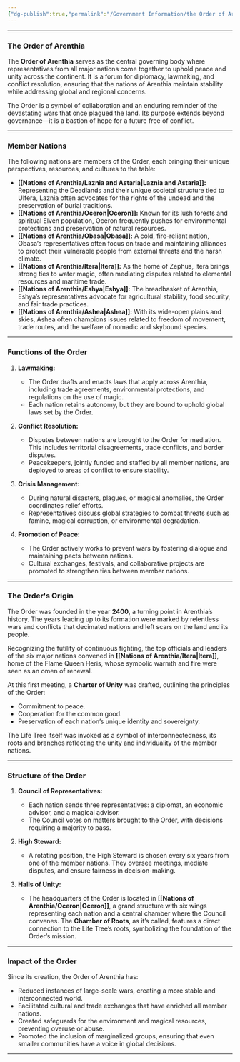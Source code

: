 ```yaml
---
{"dg-publish":true,"permalink":"/Government Information/the Order of Arenthia/"}
---
```



---

### **The Order of Arenthia**

The **Order of Arenthia** serves as the central governing body where representatives from all major nations come together to uphold peace and unity across the continent. It is a forum for diplomacy, lawmaking, and conflict resolution, ensuring that the nations of Arenthia maintain stability while addressing global and regional concerns.  

The Order is a symbol of collaboration and an enduring reminder of the devastating wars that once plagued the land. Its purpose extends beyond governance—it is a bastion of hope for a future free of conflict.

---

### **Member Nations**  

The following nations are members of the Order, each bringing their unique perspectives, resources, and cultures to the table:  

- **[[Nations of Arenthia/Laznia and Astaria\|Laznia and Astaria]]:** Representing the Deadlands and their unique societal structure tied to Ulfera, Laznia often advocates for the rights of the undead and the preservation of burial traditions.  
- **[[Nations of Arenthia/Oceron\|Oceron]]:** Known for its lush forests and spiritual Elven population, Oceron frequently pushes for environmental protections and preservation of natural resources.  
- **[[Nations of Arenthia/Obasa\|Obasa]]:** A cold, fire-reliant nation, Obasa’s representatives often focus on trade and maintaining alliances to protect their vulnerable people from external threats and the harsh climate.  
- **[[Nations of Arenthia/Itera\|Itera]]:** As the home of Zephus, Itera brings strong ties to water magic, often mediating disputes related to elemental resources and maritime trade.  
- **[[Nations of Arenthia/Eshya\|Eshya]]:** The breadbasket of Arenthia, Eshya’s representatives advocate for agricultural stability, food security, and fair trade practices.  
- **[[Nations of Arenthia/Ashea\|Ashea]]:** With its wide-open plains and skies, Ashea often champions issues related to freedom of movement, trade routes, and the welfare of nomadic and skybound species.  

---

### **Functions of the Order**  

1. **Lawmaking:**  
   - The Order drafts and enacts laws that apply across Arenthia, including trade agreements, environmental protections, and regulations on the use of magic.  
   - Each nation retains autonomy, but they are bound to uphold global laws set by the Order.  

2. **Conflict Resolution:**  
   - Disputes between nations are brought to the Order for mediation. This includes territorial disagreements, trade conflicts, and border disputes.  
   - Peacekeepers, jointly funded and staffed by all member nations, are deployed to areas of conflict to ensure stability.  

3. **Crisis Management:**  
   - During natural disasters, plagues, or magical anomalies, the Order coordinates relief efforts.  
   - Representatives discuss global strategies to combat threats such as famine, magical corruption, or environmental degradation.  

4. **Promotion of Peace:**  
   - The Order actively works to prevent wars by fostering dialogue and maintaining pacts between nations.  
   - Cultural exchanges, festivals, and collaborative projects are promoted to strengthen ties between member nations.  

---

### **The Order's Origin**  

The Order was founded in the year **2400**, a turning point in Arenthia’s history. The years leading up to its formation were marked by relentless wars and conflicts that decimated nations and left scars on the land and its people.  

Recognizing the futility of continuous fighting, the top officials and leaders of the six major nations convened in **[[Nations of Arenthia/Itera\|Itera]]**, home of the Flame Queen Heris, whose symbolic warmth and fire were seen as an omen of renewal.  

At this first meeting, a **Charter of Unity** was drafted, outlining the principles of the Order:  
- Commitment to peace.  
- Cooperation for the common good.  
- Preservation of each nation’s unique identity and sovereignty.  

The Life Tree itself was invoked as a symbol of interconnectedness, its roots and branches reflecting the unity and individuality of the member nations.

---

### **Structure of the Order**  

1. **Council of Representatives:**  
   - Each nation sends three representatives: a diplomat, an economic advisor, and a magical advisor.  
   - The Council votes on matters brought to the Order, with decisions requiring a majority to pass.  

2. **High Steward:**  
   - A rotating position, the High Steward is chosen every six years from one of the member nations. They oversee meetings, mediate disputes, and ensure fairness in decision-making.  

3. **Halls of Unity:**  
   - The headquarters of the Order is located in **[[Nations of Arenthia/Oceron\|Oceron]]**, a grand structure with six wings representing each nation and a central chamber where the Council convenes. The **Chamber of Roots**, as it’s called, features a direct connection to the Life Tree’s roots, symbolizing the foundation of the Order’s mission.

---

### **Impact of the Order**  

Since its creation, the Order of Arenthia has:  
- Reduced instances of large-scale wars, creating a more stable and interconnected world.  
- Facilitated cultural and trade exchanges that have enriched all member nations.  
- Created safeguards for the environment and magical resources, preventing overuse or abuse.  
- Promoted the inclusion of marginalized groups, ensuring that even smaller communities have a voice in global decisions.

---
